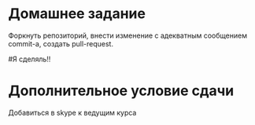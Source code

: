# Домашнее задание
Форкнуть репозиторий, внести изменение с адекватным сообщением commit-а, создать pull-request.

#Я сделяль!!

# Дополнительное условие сдачи
Добавиться в skype к ведущим курса
